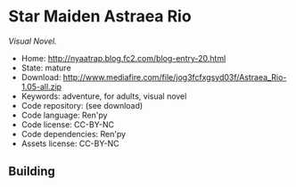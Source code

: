 # Star Maiden Astraea Rio

_Visual Novel._

- Home: http://nyaatrap.blog.fc2.com/blog-entry-20.html
- State: mature
- Download: http://www.mediafire.com/file/jog3fcfxgsyd03f/Astraea_Rio-1.05-all.zip
- Keywords: adventure, for adults, visual novel
- Code repository: (see download)
- Code language: Ren'py
- Code license: CC-BY-NC
- Code dependencies: Ren'py
- Assets license: CC-BY-NC

## Building

